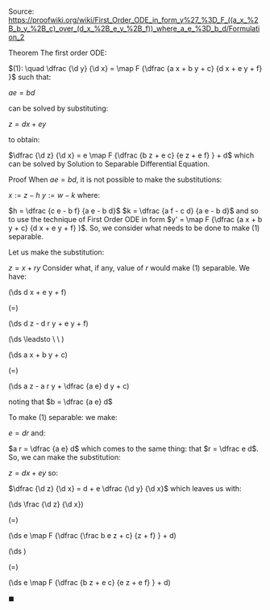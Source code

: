 # 

Source: https://proofwiki.org/wiki/First_Order_ODE_in_form_y%27_%3D_F_((a_x_%2B_b_y_%2B_c)_over_(d_x_%2B_e_y_%2B_f))_where_a_e_%3D_b_d/Formulation_2

Theorem
The first order ODE:

$(1): \quad \dfrac {\d y} {\d x} = \map F {\dfrac {a x + b y + c} {d x + e y + f} }$
such that:

$a e = b d$

can be solved by substituting:

$z = d x + e y$

to obtain:

$\dfrac {\d z} {\d x} = e \map F {\dfrac {b z + e c} {e z + e f} } + d$
which can be solved by Solution to Separable Differential Equation.


Proof
When $a e = b d$, it is not possible to make the substitutions:

$x := z - h$
$y := w - k$
where:

$h = \dfrac {c e - b f} {a e - b d}$
$k = \dfrac {a f - c d} {a e - b d}$
and so to use the technique of First Order ODE in form $y' = \map F {\dfrac {a x + b y + c} {d x + e y + f} }$.
So, we consider what needs to be done to make $(1)$ separable.

Let us make the substitution:

$z = x + r y$
Consider what, if any, value of $r$ would make $(1)$ separable.
We have:














\(\ds d x + e y + f\)

\(=\)







\(\ds d z - d r y + e y + f\)














\(\ds \leadsto \ \ \)





\(\ds a x + b y + c\)

\(=\)







\(\ds a z - a r y + \dfrac {a e} d y + c\)





noting that $b = \dfrac {a e} d$




To make $(1)$ separable: we make:

$e = d r$
and:

$a r = \dfrac {a e} d$
which comes to the same thing: that $r = \dfrac e d$.
So, we can make the substitution:

$z = d x + e y$
so:

$\dfrac {\d z} {\d x} = d + e \dfrac {\d y} {\d x}$
which leaves us with:














\(\ds \frac {\d z} {\d x}\)

\(=\)







\(\ds e \map F {\dfrac {\frac b e z + c} {z + f} } + d\)




















\(\ds \)

\(=\)







\(\ds e \map F {\dfrac {b z + e c} {e z + e f} } + d\)









$\blacksquare$





